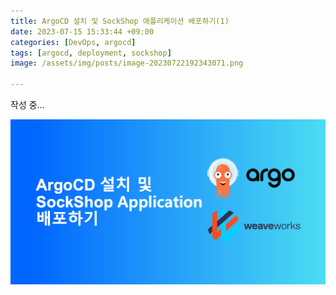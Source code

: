 ```yaml
---
title: ArgoCD 설치 및 SockShop 애플리케이션 배포하기(1)
date: 2023-07-15 15:33:44 +09:00
categories: [DevOps, argocd]
tags: [argocd, deployment, sockshop]
image: /assets/img/posts/image-20230722192343071.png

---
```




작성 중...

![image-20230722192343071](/assets/img/posts/image-20230722192343071.png)



